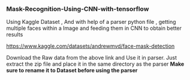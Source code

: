 ### Mask-Recognition-Using-CNN-with-tensorflow

Using Kaggle Dataset , And with help of a parser python file , getting multiple faces within a Image and feeding them in CNN to obtain better results


https://www.kaggle.com/datasets/andrewmvd/face-mask-detection

Download the Raw data from the above link and Use it in parser.
Just extract the zip file and place it in the same directory as the parser
**Make sure to rename it to Dataset before using the parser**
